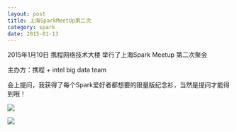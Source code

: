 ```yaml
---
layout: post
title: 上海SparkMeetUp第二次
category: spark
date: 2015-01-13
---
```


2015年1月10日 携程网络技术大楼 举行了上海Spark Meetup 第二次聚会

主办方：携程 + intel big data team

会上提问，我获得了每个Spark爱好者都想要的限量版纪念衫，当然是提问才能得到哦！

<img src="http://a1.qpic.cn/psb?/V14Xe88Z3oNG7m/CcNVAFxJKawKqq.J20SEGlghV*M7bqQDN907GVZ445M!/b/dDIsjeLhIgAA&bo=IAMrBLAEQAYFCNU!&rf=viewer_4"></img>



<img src="http://a1.qpic.cn/psb?/V14Xe88Z3oNG7m/lKqF5SwOcQE82eNggiPa*ir18FZOAT90WjA5i3DUNSA!/b/dHpYJ.PoPwAA&bo=IAMrBLAEQAYFAN0!&rf=viewer_4" ></img>